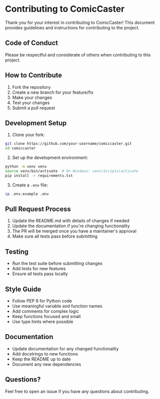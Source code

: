 # Contributing to ComicCaster

Thank you for your interest in contributing to ComicCaster! This document provides guidelines and instructions for contributing to the project.

## Code of Conduct

Please be respectful and considerate of others when contributing to this project.

## How to Contribute

1. Fork the repository
2. Create a new branch for your feature/fix
3. Make your changes
4. Test your changes
5. Submit a pull request

## Development Setup

1. Clone your fork:
```bash
git clone https://github.com/your-username/comiccaster.git
cd comiccaster
```

2. Set up the development environment:
```bash
python -m venv venv
source venv/bin/activate  # On Windows: venv\Scripts\activate
pip install -r requirements.txt
```

3. Create a `.env` file:
```bash
cp .env.example .env
```

## Pull Request Process

1. Update the README.md with details of changes if needed
2. Update the documentation if you're changing functionality
3. The PR will be merged once you have a maintainer's approval
4. Make sure all tests pass before submitting

## Testing

- Run the test suite before submitting changes
- Add tests for new features
- Ensure all tests pass locally

## Style Guide

- Follow PEP 8 for Python code
- Use meaningful variable and function names
- Add comments for complex logic
- Keep functions focused and small
- Use type hints where possible

## Documentation

- Update documentation for any changed functionality
- Add docstrings to new functions
- Keep the README up to date
- Document any new dependencies

## Questions?

Feel free to open an issue if you have any questions about contributing. 